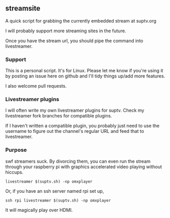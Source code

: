 ## streamsite

A quick script for grabbing the currently embedded stream at suptv.org

I will probably support more streaming sites in the future.

Once you have the stream url, you should pipe the command into livestreamer.

### Support

This is a personal script. It's for Linux. Please let me know if you're using
it by posting an issue here on github and I'll tidy things up/add more
features.

I also welcome pull requests.

### Livestreamer plugins

I will often write my own livestreamer plugins for suptv. Check my livestreamer
fork branches for compatible plugins.

If I haven't written a compatible plugin, you probably just need to use the
username to figure out the channel's regular URL and feed that to livestreamer.

### Purpose

swf streamers suck. By divorcing them, you can even run the stream through your
raspberry pi with graphics accelerated video playing without hiccups.
```
livestreamer $(suptv.sh) -np omxplayer
```
Or, if you have an ssh server named rpi set up,
```
ssh rpi livestreamer $(suptv.sh) -np omxplayer
```
It will magically play over HDMI.
